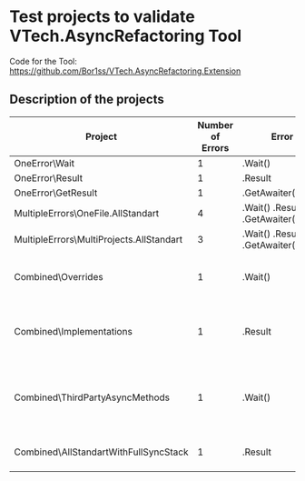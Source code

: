 # Test projects to validate VTech.AsyncRefactoring Tool
Code for the Tool: <https://github.com/Bor1ss/VTech.AsyncRefactoring.Extension>

## Description of the projects

| Project | Number of Errors | Error types | Number of sub-projects | Additional info |
| ------ | ------ | ------ | ------ | ------ |
| OneError\\Wait | 1 | .Wait() | 1 | 
| OneError\\Result | 1 | .Result | 1 | 
| OneError\\GetResult | 1 | .GetAwaiter().GetResult() | 1 | 
| MultipleErrors\\OneFile.AllStandart | 4 | .Wait() .Result .GetAwaiter().GetResult() | 1 |
| MultipleErrors\\MultiProjects.AllStandart | 3 | .Wait() .Result .GetAwaiter().GetResult() | 4 |
| Combined\\Overrides | 1 | .Wait() | 2 | Method that should be asynchronized has overrides
| Combined\\Implementations | 1 | .Result | 2 | Method that should be asynchronized implements an interface
| Combined\\ThirdPartyAsyncMethods | 1 | .Wait() | 2 | Method that used in blocking way is from outside of solution
| Combined\\AllStandartWithFullSyncStack | 1 | .Result | 2 | One call stack should left unchanged

